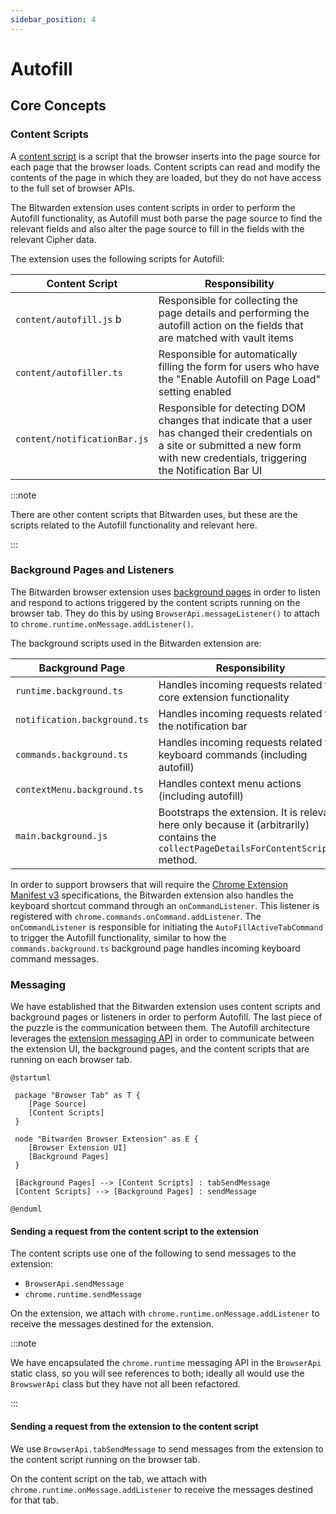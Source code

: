 ```yaml
---
sidebar_position: 4
---
```


# Autofill

## Core Concepts

### Content Scripts

A
[content script](https://developer.mozilla.org/en-US/docs/Mozilla/Add-ons/WebExtensions/Content_scripts)
is a script that the browser inserts into the page source for each page that the browser loads.
Content scripts can read and modify the contents of the page in which they are loaded, but they do
not have access to the full set of browser APIs.

The Bitwarden extension uses content scripts in order to perform the Autofill functionality, as
Autofill must both parse the page source to find the relevant fields and also alter the page source
to fill in the fields with the relevant Cipher data.

The extension uses the following scripts for Autofill:

| Content Script               | Responsibility                                                                                                                                                                           |
| ---------------------------- | ---------------------------------------------------------------------------------------------------------------------------------------------------------------------------------------- |
| `content/autofill.js` b      | Responsible for collecting the page details and performing the autofill action on the fields that are matched with vault items                                                           |
| `content/autofiller.ts`      | Responsible for automatically filling the form for users who have the "Enable Autofill on Page Load" setting enabled                                                                     |
| `content/notificationBar.js` | Responsible for detecting DOM changes that indicate that a user has changed their credentials on a site or submitted a new form with new credentials, triggering the Notification Bar UI |

:::note

There are other content scripts that Bitwarden uses, but these are the scripts related to the
Autofill functionality and relevant here.

:::

### Background Pages and Listeners

The Bitwarden browser extension uses
[background pages](https://developer.chrome.com/docs/extensions/mv2/background_pages/) in order to
listen and respond to actions triggered by the content scripts running on the browser tab. They do
this by using `BrowserApi.messageListener()` to attach to `chrome.runtime.onMessage.addListener()`.

The background scripts used in the Bitwarden extension are:

| Background Page              | Responsibility                                                                                                                                                     |
| ---------------------------- | ------------------------------------------------------------------------------------------------------------------------------------------------------------------ |
| `runtime.background.ts`      | Handles incoming requests related to core extension functionality                                   |
| `notification.background.ts` | Handles incoming requests related to the notification bar                                   |
| `commands.background.ts`     | Handles incoming requests related to keyboard commands (including autofill)                                    |
| `contextMenu.background.ts`  | Handles context menu actions (including autofill)                                    |
| `main.background.js`         | Bootstraps the extension. It is relevant here only because it (arbitrarily) contains the `collectPageDetailsForContentScript()` method. |

In order to support browsers that will require the
[Chrome Extension Manifest v3](https://developer.chrome.com/docs/extensions/mv3/intro/)
specifications, the Bitwarden extension also handles the keyboard shortcut command through an
`onCommandListener`. This listener is registered with `chrome.commands.onCommand.addListener`. The
`onCommandListener` is responsible for initiating the `AutoFillActiveTabCommand` to trigger the
Autofill functionality, similar to how the `commands.background.ts` background page handles incoming
keyboard command messages.

### Messaging

We have established that the Bitwarden extension uses content scripts and background pages or
listeners in order to perform Autofill. The last piece of the puzzle is the communication between
them. The Autofill architecture leverages the
[extension messaging API](9https://developer.mozilla.org/en-US/docs/Mozilla/Add-ons/WebExtensions/API/runtime/sendMessage)
in order to communicate between the extension UI, the background pages, and the content scripts that
are running on each browser tab.

```kroki type=plantuml
@startuml

 package "Browser Tab" as T {
    [Page Source]
    [Content Scripts]
 }

 node "Bitwarden Browser Extension" as E {
    [Browser Extension UI]
    [Background Pages]
 }

 [Background Pages] --> [Content Scripts] : tabSendMessage
 [Content Scripts] --> [Background Pages] : sendMessage

@enduml
```

#### Sending a request from the content script to the extension

The content scripts use one of the following to send messages to the extension:

- `BrowserApi.sendMessage`
- `chrome.runtime.sendMessage`

On the extension, we attach with `chrome.runtime.onMessage.addListener` to receive the messages
destined for the extension.

:::note

We have encapsulated the `chrome.runtime` messaging API in the `BrowserApi` static class, so you
will see references to both; ideally all would use the `BrowswerApi` class but they have not all
been refactored.

:::

#### Sending a request from the extension to the content script

We use `BrowserApi.tabSendMessage` to send messages from the extension to the content script running
on the browser tab.

On the content script on the tab, we attach with `chrome.runtime.onMessage.addListener` to receive
the messages destined for that tab.
